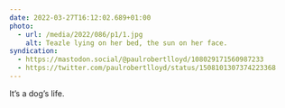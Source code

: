 ```yaml
---
date: 2022-03-27T16:12:02.689+01:00
photo:
  - url: /media/2022/086/p1/1.jpg
    alt: Teazle lying on her bed, the sun on her face.
syndication:
  - https://mastodon.social/@paulrobertlloyd/108029171560987233
  - https://twitter.com/paulrobertlloyd/status/1508101307374223368
---
```


It’s a dog’s life.
